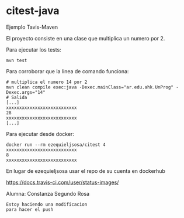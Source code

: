 # citest-java
Ejemplo Tavis-Maven

El proyecto consiste en una clase que multiplica un numero por 2.

Para ejecutar los tests:
```console
mvn test
```
Para corroborar que la linea de comando funciona:
```console
# multiplica el numero 14 por 2
mvn clean compile exec:java -Dexec.mainClass="ar.edu.ahk.UnProg" -Dexec.args="14"
# Salida
[...]
xxxxxxxxxxxxxxxxxxxxxxxxxxx
28
xxxxxxxxxxxxxxxxxxxxxxxxxxx
[...]
```
Para ejecutar desde docker:
```console
docker run --rm ezequieljsosa/citest 4
xxxxxxxxxxxxxxxxxxxxxxxxxxx
8
xxxxxxxxxxxxxxxxxxxxxxxxxxx
```
En lugar de ezequieljsosa usar el repo de su cuenta en dockerhub

https://docs.travis-ci.com/user/status-images/

Alumna: Constanza Segundo Rosa
```
Estoy haciendo una modificacion
para hacer el push
```